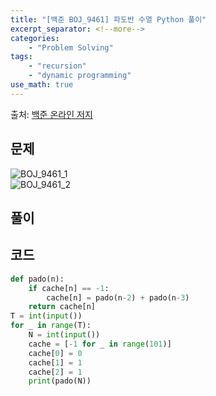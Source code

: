 ```yaml
---
title: "[백준 BOJ_9461] 파도반 수열 Python 풀이"
excerpt_separator: <!--more-->
categories: 
    - "Problem Solving"
tags: 
    - "recursion"
    - "dynamic programming"
use_math: true
---
```

출처: [백준 온라인 저지](https://www.acmicpc.net/problem/9461)

## 문제  

![BOJ_9461_1](https://user-images.githubusercontent.com/59808674/116852235-e7102480-ac2e-11eb-859c-cf579ac4ace5.PNG)  
![BOJ_9461_2](https://user-images.githubusercontent.com/59808674/116852236-e7a8bb00-ac2e-11eb-9af9-5daecf5cf4e4.PNG)  

## 풀이  



## 코드  
```python
def pado(n):
    if cache[n] == -1:
        cache[n] = pado(n-2) + pado(n-3)
    return cache[n]
T = int(input())
for _ in range(T):
    N = int(input())
    cache = [-1 for _ in range(101)]
    cache[0] = 0
    cache[1] = 1
    cache[2] = 1
    print(pado(N))
```